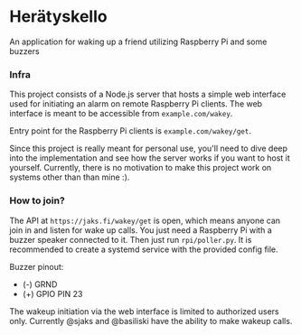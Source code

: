 # Herätyskello
An application for waking up a friend utilizing Raspberry Pi and some buzzers

### Infra
This project consists of a Node.js server that hosts a simple web interface
used for initiating an alarm on remote Raspberry Pi clients. The web interface
is meant to be accessible from `example.com/wakey`.

Entry point for the Raspberry Pi clients is `example.com/wakey/get`.

Since this project is really meant for personal use, you'll need to dive
deep into the implementation and see how the server works if you want to host it yourself.
Currently, there is no motivation to make this project work on systems other than than mine :).

### How to join?
The API at `https://jaks.fi/wakey/get` is open, which means anyone can join in
and listen for wake up calls. You just need a Raspberry Pi with a buzzer speaker
connected to it. Then just run `rpi/poller.py`. It is recommended to create a systemd
service with the provided config file.

Buzzer pinout:
- (-) GRND
- (+) GPIO PIN 23

The wakeup initiation via the web interface is limited to authorized users only. Currently @sjaks and @basiliski have the ability to make wakeup calls.
